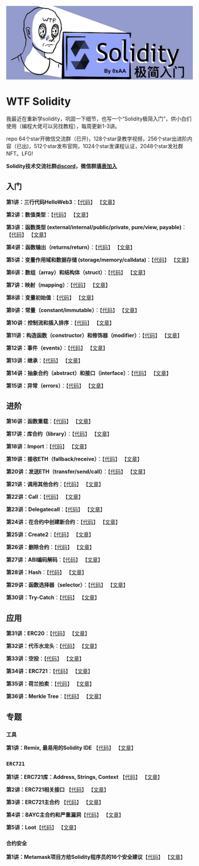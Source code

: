 ![](./img/logo2.jpeg)

# WTF Solidity
我最近在重新学solidity，巩固一下细节，也写一个“Solidity极简入门”，供小白们使用（编程大佬可以另找教程），每周更新1-3讲。

repo 64个star开微信交流群（已开)，128个star录教学视频，256个star出进阶内容（已出)，512个star发布官网，1024个star发课程认证，2048个star发社群NFT。LFG!

**Solidity技术交流社群[discord](https://discord.gg/5akcruXrsk)，微信群[填表加入](https://docs.google.com/forms/d/e/1FAIpQLSe4KGT8Sh6sJ7hedQRuIYirOoZK_85miz3dw7vA1-YjodgJ-A/viewform)**

## 入门
**第1讲：三行代码HelloWeb3**：【[代码](https://github.com/AmazingAng/WTFSolidity/blob/main/01_HelloWeb3)】 【[文章](https://mirror.xyz/ninjak.eth/WfM30QbSWB2_-9t98g05unTmb_2ZXucOAZMPDa7MX48)】

**第2讲：数值类型**：【[代码](https://github.com/AmazingAng/WTFSolidity/blob/main/02_ValueTypes)】 【[文章](https://mirror.xyz/ninjak.eth/XHZVpWe8_sHBHgg6kkrNH2nAWYmQgoB7fKW8hoXnoyI)】

**第3讲：函数类型 (external/internal/public/private, pure/view, payable)**：【[代码](https://github.com/AmazingAng/WTFSolidity/blob/main/03_Function)】 【[文章](https://mirror.xyz/ninjak.eth/FWI887JBea4VpNiMlJ2ICyJ5aWUREReGo9Bz0X8iEVc)】

**第4讲：函数输出（returns/return）**：【[代码](https://github.com/AmazingAng/WTFSolidity/tree/main/04_Return)】 【[文章](https://mirror.xyz/ninjak.eth/FIGf9tF7wiBlLnQGXfEjVkJ0efzKBNltJS1fRxPKYTk)】

**第5讲：变量作用域和数据存储 (storage/memory/calldata)**：【[代码](https://github.com/AmazingAng/WTFSolidity/blob/main/05_DataStorage)】 【[文章](https://mirror.xyz/ninjak.eth/w5zJWGwElN2ei4tgtuJbTTpKwrGhb-igPY7wTVKRCgY)】

**第6讲：数组（array）和结构体（struct）**：【[代码](https://github.com/AmazingAng/WTFSolidity/blob/main/06_ArrayAndStruct)】 【[文章](https://mirror.xyz/ninjak.eth/zNxhHPjK8kjx_bSaauDUcEr9rX3hroalEzvYDatshvw)】

**第7讲：映射（mapping）**：【[代码](https://github.com/AmazingAng/WTFSolidity/blob/main/07_Mapping)】 【[文章](https://mirror.xyz/ninjak.eth/iHYV1C-KUBn8JoJRirhgMmcSNgmpaL4cv4trdOoZJB0)】

**第8讲：变量初始值**：【[代码](https://github.com/AmazingAng/WTFSolidity/tree/main/08_InitialValue)】 【[文章](https://mirror.xyz/ninjak.eth/WoWQ8s66meku9zPFsHGsXs4m7T6PauZPmfSak76qDkI)】

**第9讲：常量（constant/immutable）**：【[代码](https://github.com/AmazingAng/WTFSolidity/blob/main/09_Constant)】 【[文章](https://mirror.xyz/ninjak.eth/p9xMZTxCBLSKBqqP2dlyxHceev1V7Blmo5Wf-OY3R48)】

**第10讲：控制流和插入排序**：【[代码](https://github.com/AmazingAng/WTFSolidity/blob/main/10_InsertionSort)】 【[文章](https://mirror.xyz/ninjak.eth/8Q0vr-dyHfiIXS9KnivaQDxpM9cIQTNWoC68TNvCZ9c)】

**第11讲：构造函数（constructor）和修饰器（modifier）**：【[代码](https://github.com/AmazingAng/WTFSolidity/blob/main/11_Modifier)】 【[文章](https://mirror.xyz/ninjak.eth/X8HHTaD8hqkfshhugHHp7ho3EaLjuviya_g1l3MsF_U)】

**第12讲：事件（events）**：【[代码](https://github.com/AmazingAng/WTFSolidity/blob/main/12_Event)】 【[文章](https://mirror.xyz/ninjak.eth/nGSCuFbPHMo8mL1ErZMUwOZG_OUECzIWEsGhX0a5eOw)】

**第13讲：继承**：【[代码](https://github.com/AmazingAng/WTFSolidity/blob/main/13_Inheritance)】 【[文章](https://mirror.xyz/ninjak.eth/HTCOqhsxTXs42NNv3wfzNRQMN6qGHGYY9iaTJhhKBb4)】

**第14讲：抽象合约（abstract）和接口（interface）**：【[代码](https://github.com/AmazingAng/WTFSolidity/blob/main/14_Interface)】 【[文章](https://mirror.xyz/ninjak.eth/KKnoJJfHG69Pg3GQda_B454z_nJ1tesyBd4uOvh1WNM)】

**第15讲：异常（errors）**：【[代码](https://github.com/AmazingAng/WTFSolidity/blob/main/15_Errors)】 【[文章](https://mirror.xyz/ninjak.eth/XhhLu7PV1cAhOp9_m-dk9OoTj7offC7DkYYgsV3e31I)】

## 进阶

**第16讲：函数重载**：【[代码](https://github.com/AmazingAng/WTFSolidity/blob/main/16_Overloading)】 【[文章](https://mirror.xyz/ninjak.eth/ADt6g13gwqt42-9_nBxMunSkVHeft6-yb1mp0XH-4f8)】

**第17讲：库合约（library）**：【[代码](https://github.com/AmazingAng/WTFSolidity/blob/main/17_Library)】 【[文章](https://mirror.xyz/ninjak.eth/5nhKjOI40nCT0nCk6iO2TXry3xi09F1Ts4e5lMBlZ1w)】

**第18讲：Import**：【[代码](https://github.com/AmazingAng/WTFSolidity/tree/main/18_Import)】 【[文章](https://mirror.xyz/ninjak.eth/f43II54h19ucfkNDarEdDFGts0lBkJCyrZ57U5Njk3A)】

**第19讲：接收ETH（fallback/receive）**：【[代码](https://github.com/AmazingAng/WTFSolidity/blob/main/19_Fallback)】 【[文章](https://mirror.xyz/ninjak.eth/EroVZqHW1lfJFai3umiu4tb9r1ZbDVPOYC-puaZklAw)】

**第20讲：发送ETH（transfer/send/call）**：【[代码](https://github.com/AmazingAng/WTFSolidity/tree/main/20_SendETH)】 【[文章](https://mirror.xyz/ninjak.eth/NTNHraVAn2OWUKXpr0byphlxl8ytj7fRUAaOaLYfEtA)】

**第21讲：调用其他合约**：【[代码](https://github.com/AmazingAng/WTFSolidity/tree/main/21_CallContract)】 【[文章](https://mirror.xyz/ninjak.eth/fI48BkuT7wWzRaVKkn1VWxnfLpkUEvIZIJcO5iOIzbk)】

**第22讲：Call**：【[代码](https://github.com/AmazingAng/WTFSolidity/tree/main/22_Call)】 【[文章](https://mirror.xyz/ninjak.eth/vMJ0AHl3b_A5Lyey5lLdFhzkGT9wJ-D6vJpZpH0vlls)】

**第23讲：Delegatecall**：【[代码](https://github.com/AmazingAng/WTFSolidity/tree/main/23_Delegatecall)】 【[文章](https://mirror.xyz/ninjak.eth/hW9iLCOUUqsRCCZbzGS3x5m0wXfJBhlYQWLq93rplcU)】

**第24讲：在合约中创建新合约**：【[代码](https://github.com/AmazingAng/WTFSolidity/tree/main/24_Create)】 【[文章](https://mirror.xyz/ninjak.eth/kojopp2CgDK3ehHxXc_2fkZe87uM0O5OmsEU6y83eJs)】

**第25讲：Create2**：【[代码](https://github.com/AmazingAng/WTFSolidity/tree/main/25_Create2)】 【[文章](https://mirror.xyz/ninjak.eth/Dz7kd6-RrcNvdHnptWKzsW9AcIOSA8PoVsMsQh8nlEM)】

**第26讲：删除合约**：【[代码](https://github.com/AmazingAng/WTFSolidity/tree/main/26_DeleteContract)】 【[文章](https://mirror.xyz/ninjak.eth/080JeNq8X_HfciftWa-ed0S6Wb5YFuIb5GPVISu1gIc)】

**第27讲：ABI编码解码**：【[代码](https://github.com/AmazingAng/WTFSolidity/tree/main/27_ABIEncode)】 【[文章](https://mirror.xyz/ninjak.eth/jXJnvwkoQzvJaqVIxagxneSZim6Qxm-StuNNxLuKuw8)】

**第28讲：Hash**：【[代码](https://github.com/AmazingAng/WTFSolidity/tree/main/28_Hash)】 【[文章](https://mirror.xyz/ninjak.eth/csiRSVEpEwj7f0OOtSpm1KdGHRqD4fNogmiahHx60nE)】

**第29讲：函数选择器（selector）**：【[代码](https://github.com/AmazingAng/WTFSolidity/tree/main/29_Selector)】 【[文章](https://mirror.xyz/ninjak.eth/_Q-N_VGUV8F4QZbggR8Swv16LStBdfkeQb8qwSfoNTw)】

**第30讲：Try-Catch**：【[代码](https://github.com/AmazingAng/WTFSolidity/tree/main/30_TryCatch)】 【[文章](https://mirror.xyz/ninjak.eth/asj1-eKf6YdIoI9oMSLI3VECwqCzRHwaqIS01ALQ7qo)】

## 应用

**第31讲：ERC20**：【[代码](https://github.com/AmazingAng/WTFSolidity/tree/main/31_ERC20)】 【[文章](https://mirror.xyz/ninjak.eth/-LNwtaA4Eb0e1GZEsaZEXs09Nm9l57HVvoeRUfxVZNg)】

**第32讲：代币水龙头**：【[代码](https://github.com/AmazingAng/WTFSolidity/tree/main/32_Faucet)】 【[文章](https://mirror.xyz/ninjak.eth/tr1pm32UYMO96gOsgQsU5beAAcD3rkHtaBYg9MBzCz0)】

**第33讲：空投**：【[代码](https://github.com/AmazingAng/WTFSolidity/tree/main/33_Airdrop)】 【[文章](https://mirror.xyz/ninjak.eth/pRoRGe7V4djkWX-_ZkkrdzKE8RSO5ivoDktCacE-4R8)】

**第34讲：ERC721**：【[代码](https://github.com/AmazingAng/WTFSolidity/tree/main/34_ERC721)】 【[文章](https://mirror.xyz/ninjak.eth/7BbjaN4Zz1ycAlfvKARlijMusL0RV3SOAltSx0nJed4)】

**第35讲：荷兰拍卖**：【[代码](https://github.com/AmazingAng/WTFSolidity/tree/main/35_DutchAuction)】 【[文章](https://mirror.xyz/ninjak.eth/6v7-GIVSQIG5mNUIMP8VhXt6AS1Iq24kMt2DOh196Fc)】

**第36讲：Merkle Tree**：【[代码](https://github.com/AmazingAng/WTFSolidity/tree/main/36_MerkleTree)】 【[文章](https://mirror.xyz/ninjak.eth/kPBE6QzZeplo72UvGeJOcCEpZZMu9qVMmEu4KDZHzsM)】

## 专题
### `工具`
**第1讲：Remix, 最易用的Solidity IDE** 【[代码](https://github.com/AmazingAng/WTFSolidity/tree/main/专题/Tools/TOOL01_Remix)】 【[文章](https://mirror.xyz/ninjak.eth/dSYXG9zF_Vclw58Bgcvsv6HSA0SU6pmBoYLFwLAgVbU)】

### `ERC721`
**第1讲：ERC721库：Address, Strings, Context** 【[代码](https://github.com/AmazingAng/WTFSolidity/blob/main/专题/ERC721)】 【[文章](https://mirror.xyz/ninjak.eth/PAsIFLAmEoMufZsXlX0NWsVF8DHpHz3OrYlooosy9Ho)】

**第2讲：ERC721相关接口** 【[代码](https://github.com/AmazingAng/WTFSolidity/blob/main/专题/ERC721)】 【[文章](https://mirror.xyz/ninjak.eth/4mPkMgHViRjx8OM7TAI-M-2oMfRle36ULzqlpC6S7IQ)】

**第3讲：ERC721主合约** 【[代码](https://github.com/AmazingAng/WTFSolidity/blob/main/专题/ERC721/ERC721.sol)】 【[文章](https://mirror.xyz/ninjak.eth/-evZa3S--yw9vVcXfhn9I3UiNRaqWOTLG0eZFFgbcT0)】

**第4讲：BAYC主合约和严重漏洞**【[代码](https://github.com/AmazingAng/WTFSolidity/blob/main/专题/ERC721/BAYC.sol)】 【[文章](https://mirror.xyz/ninjak.eth/_buBOQflWtHDpLbg18Fp8zLe8AmLiPka2y-UhppK_u0)】

**第5讲：Loot**【[代码](https://github.com/AmazingAng/WTFSolidity/blob/main/专题/ERC721/5_Loot/Loot.sol)】 【[文章](https://mirror.xyz/ninjak.eth/-Bc_vjP9EX-wg6chtUFAz0zm5v-jaIekMlOlqHJ_IhE)】

### `合约安全`

**第1讲：Metamask项目方给Solidity程序员的16个安全建议**【[代码](https://github.com/AmazingAng/WTFSolidity/tree/main/专题/Security/Consensys2020)】 【[文章](https://mirror.xyz/ninjak.eth/ygaDE0QQwn3lfI-AVaw0ZMqHQtWCdzo-XV450j2camc)】
